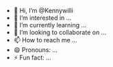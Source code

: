 - 👋 Hi, I’m @Kennywilli
- 👀 I’m interested in ...
- 🌱 I’m currently learning ...
- 💞️ I’m looking to collaborate on ...
- 📫 How to reach me ...
- 😄 Pronouns: ...
- ⚡ Fun fact: ...

<!---
Kennywilli/Kennywilli is a ✨ special ✨ repository because its `README.md` (this file) appears on your GitHub profile.
You can click the Preview link to take a look at your changes.
--->
